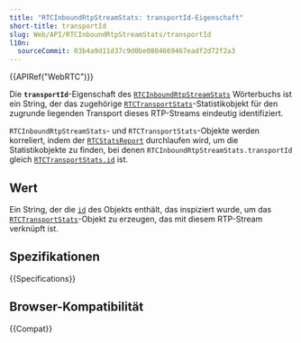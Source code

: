 ```yaml
---
title: "RTCInboundRtpStreamStats: transportId-Eigenschaft"
short-title: transportId
slug: Web/API/RTCInboundRtpStreamStats/transportId
l10n:
  sourceCommit: 03b4a9d11d37c9d0be0804669467eadf2d72f2a3
---
```


{{APIRef("WebRTC")}}

Die **`transportId`**-Eigenschaft des [`RTCInboundRtpStreamStats`](/de/docs/Web/API/RTCInboundRtpStreamStats) Wörterbuchs ist ein String, der das zugehörige [`RTCTransportStats`](/de/docs/Web/API/RTCTransportStats)-Statistikobjekt für den zugrunde liegenden Transport dieses RTP-Streams eindeutig identifiziert.

`RTCInboundRtpStreamStats`- und `RTCTransportStats`-Objekte werden korreliert, indem der [`RTCStatsReport`](/de/docs/Web/API/RTCStatsReport) durchlaufen wird, um die Statistikobjekte zu finden, bei denen `RTCInboundRtpStreamStats.transportId` gleich [`RTCTransportStats.id`](/de/docs/Web/API/RTCTransportStats/id) ist.

## Wert

Ein String, der die [`id`](/de/docs/Web/API/RTCTransportStats/id) des Objekts enthält, das inspiziert wurde, um das [`RTCTransportStats`](/de/docs/Web/API/RTCTransportStats)-Objekt zu erzeugen, das mit diesem RTP-Stream verknüpft ist.

## Spezifikationen

{{Specifications}}

## Browser-Kompatibilität

{{Compat}}
